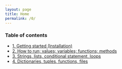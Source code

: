 ```yaml
---
layout: page
title: Home
permalink: /0/
---
```


### Table of contents

- [1. Getting started (Installation)](1.md)
- [2. How to run; values; variables; functions; methods](2.md)
- [3. Strings, lists, conditional statement, loops](3.md)
- [4. Dictionaries, tuples, functions, files](4.md)